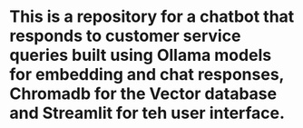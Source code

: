 # This is a repository for a chatbot that responds to customer service queries built using Ollama models for embedding and chat responses, Chromadb for the Vector database and Streamlit for teh user interface.

